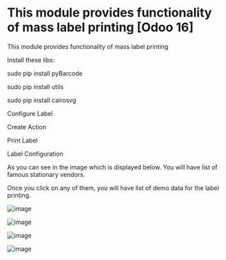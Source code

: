 # This module provides functionality of mass label printing [Odoo 16]
This module provides functionality of mass label printing

Install these libs:

sudo pip install pyBarcode

sudo pip install utils

sudo pip install cairosvg

Configure Label

Create Action

Print Label

Label Configuration

As you can see in the image which is displayed below. You will have list of famous stationary vendors.

Once you click on any of them, you will have list of demo data for the label printing.

![image](https://github.com/podit-services/services_mass_label_printing/assets/108279005/672bba82-ebad-47cd-93fd-7ac0c7bc6510)

![image](https://github.com/podit-services/services_mass_label_printing/assets/108279005/f6d7ade9-7e6a-4ea4-9d28-3e0defd3256c)

![image](https://github.com/podit-services/services_mass_label_printing/assets/108279005/9fcbbee0-a40b-4fd6-a964-3e6bd62f53e4)

![image](https://github.com/podit-services/services_mass_label_printing/assets/108279005/3fb3e217-8899-4b58-a7dc-84330fedac99)

